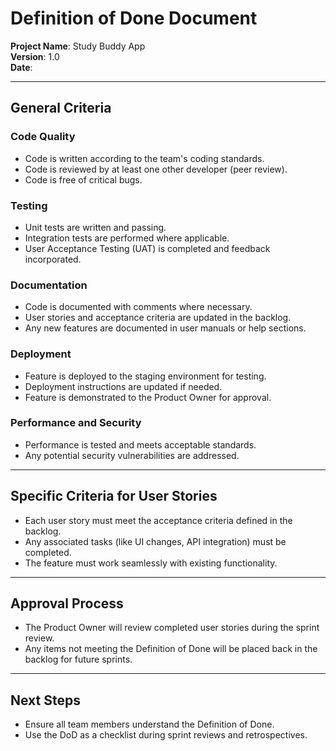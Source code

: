 # Definition of Done Document

**Project Name**: Study Buddy App  
**Version**: 1.0  
**Date**: 

---

## General Criteria

### Code Quality
- Code is written according to the team's coding standards.
- Code is reviewed by at least one other developer (peer review).
- Code is free of critical bugs.

### Testing
- Unit tests are written and passing.
- Integration tests are performed where applicable.
- User Acceptance Testing (UAT) is completed and feedback incorporated.

### Documentation
- Code is documented with comments where necessary.
- User stories and acceptance criteria are updated in the backlog.
- Any new features are documented in user manuals or help sections.

### Deployment
- Feature is deployed to the staging environment for testing.
- Deployment instructions are updated if needed.
- Feature is demonstrated to the Product Owner for approval.

### Performance and Security
- Performance is tested and meets acceptable standards.
- Any potential security vulnerabilities are addressed.

---

## Specific Criteria for User Stories
- Each user story must meet the acceptance criteria defined in the backlog.
- Any associated tasks (like UI changes, API integration) must be completed.
- The feature must work seamlessly with existing functionality.

---

## Approval Process
- The Product Owner will review completed user stories during the sprint review.
- Any items not meeting the Definition of Done will be placed back in the backlog for future sprints.

---

## Next Steps
- Ensure all team members understand the Definition of Done.
- Use the DoD as a checklist during sprint reviews and retrospectives.

